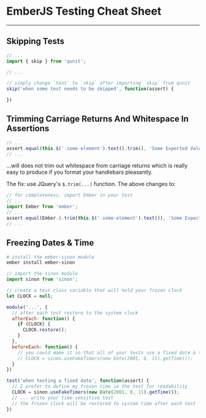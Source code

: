 # EmberJS Testing Cheat Sheet
----

## Skipping Tests

```javascript
// ...
import { skip } from 'qunit';

// ...

// simply change `test` to `skip` after importing `skip` from qunit
skip('when some test needs to be skipped', function(assert) {

})
```

## Trimming Carriage Returns And Whitespace In Assertions

```javascript
// ...
assert.equal(this.$('.some-element').text().trim(), 'Some Expected Value');
// ...
```

...will does not trim out whitespace from carriage returns which is really easy
to produce if you format your handlebars pleasantly.

The fix: use JQuery's `$.trim(...)` function.  The above changes to:

```javascript
// for completeness, import Ember in your test
// ...
import Ember from 'ember';
// ...
assert.equal(Ember.$.trim(this.$('.some-element').text()), 'Some Expected Value');
// ...
```

## Freezing Dates & Time

```bash
# install the ember-sinon module
ember install ember-sinon
```

```javascript
// import the sinon module
import sinon from 'sinon';

// create a test class variable that will hold your frozen clock
let CLOCK = null;

module('...', {
  // after each test restore to the system clock
  afterEach: function() {
    if (CLOCK) {
      CLOCK.restore();
    }
  },
  beforeEach: function() {
    // you could make it so that all of your tests use a fixed date & time
    // CLOCK = sinon.useFakeTimers(new Date(2001, 8, 11).getTime());
  }
})

test('when testing a fixed date', function(assert) {
  // I prefer to define my frozen time in the test for readability
  CLOCK = sinon.useFakeTimers(new Date(2001, 8, 11).getTime());
  // ... write your time-sensitive test
  // the frozen clock will be restored to system time after each test
})
```
